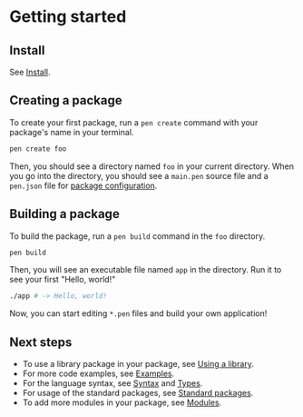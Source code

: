 # Getting started

## Install

See [Install](install.md).

## Creating a package

To create your first package, run a `pen create` command with your package's name in your terminal.

```sh
pen create foo
```

Then, you should see a directory named `foo` in your current directory. When you go into the directory, you should see a `main.pen` source file and a `pen.json` file for [package configuration](/references/language/packages.md#package-configuration).

## Building a package

To build the package, run a `pen build` command in the `foo` directory.

```sh
pen build
```

Then, you will see an executable file named `app` in the directory. Run it to see your first "Hello, world!"

```sh
./app # -> Hello, world!
```

Now, you can start editing `*.pen` files and build your own application!

## Next steps

- To use a library package in your package, see [Using a library](/guides/using-a-library.md).
- For more code examples, see [Examples](/examples).
- For the language syntax, see [Syntax](/references/language/syntax.md) and [Types](/references/language/types.md).
- For usage of the standard packages, see [Standard packages](/references/standard-packages).
- To add more modules in your package, see [Modules](/references/language/modules.md).
